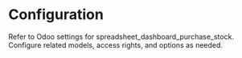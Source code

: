 # Configuration

Refer to Odoo settings for spreadsheet_dashboard_purchase_stock. Configure related models, access rights, and options as needed.
